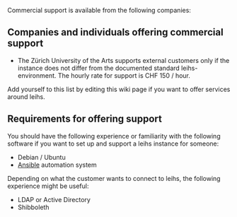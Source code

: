 Commercial support is available from the following companies:

## Companies and individuals offering commercial support

 * The Zürich University of the Arts supports external customers only if the instance does not differ from the documented standard leihs-environment. The hourly rate for support is CHF 150 / hour. 

Add yourself to this list by editing this wiki page if you want to offer services around leihs.

## Requirements for offering support

You should have the following experience or familiarity with the following software if you want to set up and support a leihs instance for someone:

 * Debian / Ubuntu
 * [Ansible](https://www.ansible.com/) automation system

Depending on what the customer wants to connect to leihs, the following experience might be useful:

 * LDAP or Active Directory
 * Shibboleth